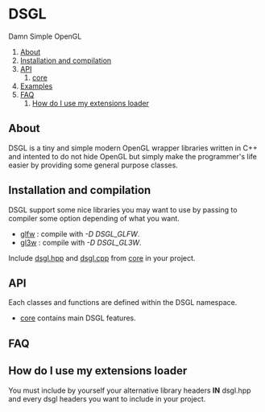 # DSGL

Damn Simple OpenGL

1. [About](https://github.com/DenisSalem/DSGL#about)
2. [Installation and compilation](https://github.com/DenisSalem/DSGL#installation-and-compilation)
3. [API](https://github.com/DenisSalem/DSGL#api)
	1. [core](https://github.com/DenisSalem/DSGL/blob/master/doc/core.md)
4. [Examples](https://github.com/DenisSalem/DSGL/tree/master/examples)
5. [FAQ](https://github.com/DenisSalem/DSGL/blob/master/README.md#faq)
	1. [How do I use my extensions loader](https://github.com/DenisSalem/DSGL/blob/master/README.md#how-do-i-use-my-extensions-loader)

## About

DSGL is a tiny and simple modern OpenGL wrapper libraries written in C++ and intented to do not hide OpenGL but simply
make the programmer's life easier by providing some general purpose classes.

## Installation and compilation

DSGL support some nice libraries you may want to use by passing to compiler some option depending of what you want.

- [glfw](http://www.glfw.org/) : compile with *-D DSGL_GLFW*.
- [gl3w](https://github.com/skaslev/gl3w) : compile with *-D DSGL_GL3W*.


Include [dsgl.hpp](https://github.com/DenisSalem/DSGL/blob/master/core/dsgl.hpp) and [dsgl.cpp](https://github.com/DenisSalem/DSGL/blob/master/core/dsgl.cpp) from [core](https://github.com/DenisSalem/DSGL/tree/master/core) in your project.

## API

Each classes and functions are defined within the DSGL namespace.

- [core](https://github.com/DenisSalem/DSGL/blob/master/doc/core.md) contains main DSGL features.

## FAQ

## How do I use my extensions loader

You must include by yourself your alternative library headers __IN__ dsgl.hpp and every dsgl headers you want to include in your project.

